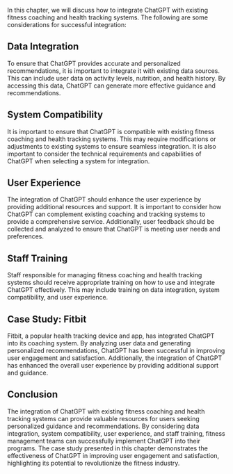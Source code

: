 
In this chapter, we will discuss how to integrate ChatGPT with existing fitness coaching and health tracking systems. The following are some considerations for successful integration:

Data Integration
----------------

To ensure that ChatGPT provides accurate and personalized recommendations, it is important to integrate it with existing data sources. This can include user data on activity levels, nutrition, and health history. By accessing this data, ChatGPT can generate more effective guidance and recommendations.

System Compatibility
--------------------

It is important to ensure that ChatGPT is compatible with existing fitness coaching and health tracking systems. This may require modifications or adjustments to existing systems to ensure seamless integration. It is also important to consider the technical requirements and capabilities of ChatGPT when selecting a system for integration.

User Experience
---------------

The integration of ChatGPT should enhance the user experience by providing additional resources and support. It is important to consider how ChatGPT can complement existing coaching and tracking systems to provide a comprehensive service. Additionally, user feedback should be collected and analyzed to ensure that ChatGPT is meeting user needs and preferences.

Staff Training
--------------

Staff responsible for managing fitness coaching and health tracking systems should receive appropriate training on how to use and integrate ChatGPT effectively. This may include training on data integration, system compatibility, and user experience.

Case Study: Fitbit
------------------

Fitbit, a popular health tracking device and app, has integrated ChatGPT into its coaching system. By analyzing user data and generating personalized recommendations, ChatGPT has been successful in improving user engagement and satisfaction. Additionally, the integration of ChatGPT has enhanced the overall user experience by providing additional support and guidance.

Conclusion
----------

The integration of ChatGPT with existing fitness coaching and health tracking systems can provide valuable resources for users seeking personalized guidance and recommendations. By considering data integration, system compatibility, user experience, and staff training, fitness management teams can successfully implement ChatGPT into their programs. The case study presented in this chapter demonstrates the effectiveness of ChatGPT in improving user engagement and satisfaction, highlighting its potential to revolutionize the fitness industry.
